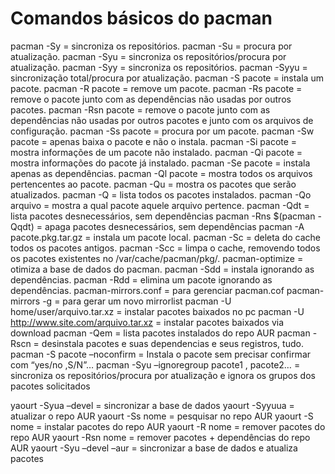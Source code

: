 # Comandos básicos do pacman

pacman -Sy = sincroniza os repositórios.
pacman -Su = procura por atualização.
pacman -Syu = sincroniza os repositórios/procura por atualização.
pacman -Syy = sincroniza os repositórios.
pacman -Syyu = sincronização total/procura por atualização.
pacman -S pacote = instala um pacote.
pacman -R pacote = remove um pacote.
pacman -Rs pacote = remove o pacote junto com as dependências não usadas por outros pacotes.
pacman -Rsn pacote = remove o pacote junto com as dependências não usadas por outros pacotes e junto com os arquivos de configuração.
pacman -Ss pacote = procura por um pacote.
pacman -Sw pacote = apenas baixa o pacote e não o instala.
pacman -Si pacote = mostra informações de um pacote não instalado.
pacman -Qi pacote = mostra informações do pacote já instalado.
pacman -Se pacote = instala apenas as dependências.
pacman -Ql pacote = mostra todos os arquivos pertencentes ao pacote.
pacman -Qu = mostra os pacotes que serão atualizados.
pacman -Q = lista todos os pacotes instalados.
pacman -Qo arquivo = mostra a qual pacote aquele arquivo pertence.
pacman -Qdt = lista pacotes desnecessários, sem dependências
pacman -Rns $(pacman -Qqdt) = apaga pacotes desnecessários, sem dependências
pacman -A pacote.pkg.tar.gz = instala um pacote local.
pacman -Sc = deleta do cache todos os pacotes antigos.
pacman -Scc = limpa o cache, removendo todos os pacotes existentes no /var/cache/pacman/pkg/.
pacman-optimize = otimiza a base de dados do pacman.
pacman -Sdd = instala ignorando as dependências.
pacman -Rdd = elimina um pacote ignorando as dependências.
pacman-mirrors.conf = para gerenciar pacman.cof
pacman-mirrors -g = para gerar um novo mirrorlist
pacman -U home/user/arquivo.tar.xz = instalar pacotes baixados no pc
pacman -U http://www.site.com/arquivo.tar.xz = instalar pacotes baixados via download
pacman -Qem = lista pacotes instalados do repo AUR
pacman -Rscn = desinstala pacotes e suas dependencias e seus registros, tudo.
pacman -S pacote –noconfirm = Instala o pacote sem precisar confirmar com “yes/no ,S/N”…
pacman -Syu –ignoregroup pacote1 , pacote2… = sincroniza os repositórios/procura por atualização e ignora os grupos dos pacotes solicitados


yaourt -Syua –devel = sincronizar a base de dados
yaourt -Syyuua = atualizar o repo AUR
yaourt -Ss nome = pesquisar no repo AUR
yaourt -S nome = instalar pacotes do repo AUR
yaourt -R nome = remover pacotes do repo AUR
yaourt -Rsn nome = remover pacotes + dependências do repo AUR
yaourt -Syu –devel –aur = sincronizar a base de dados e atualiza pacotes

